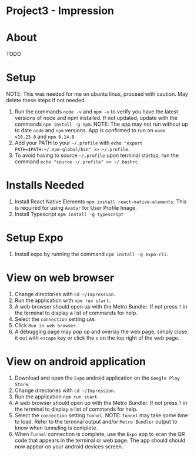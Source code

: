 # Project3 - Impression

# About
TODO

# Setup
NOTE: This was needed for me on ubuntu linux, proceed with caution. May delete these steps if not needed.

1. Run the commands `node -v` and `npm -v` to verify you have the latest versions of node and npm installed. If not updated, update with the commands `npm install -g npm`.
   NOTE: The app may not run without up to date `node` and `npm` versions. App is confirmed to run on `node   v10.23.0` and `npm 6.14.8` 
2. Add your PATH to your `~/.profile` with `echo "export PATH=$PATH:~/.npm-global/bin" >> ~/.profile`.
3. To avoid having to source `~/.profile` upon terminal startup, run the command `echo "source ~/.profile" >> ~/.bashrc`

# Installs Needed
1. Install React Native Elements `npm install react-native-elements`. This is required for using `Avatar` for User Profile Image.
2. Install Typescript `npm install -g typescript`

# Setup Expo
1. Install expo by running the command `npm install -g expo-cli`.

# View on web browser
1. Change directories with `cd ~/Impression`.
2. Run the application with `npm run start`.
3. A web browser should open up with the Metro Bundler. If not press `?` in the terminal to display a list of commands for help.
4. Select the `connection` setting `LAN`.
5. Click `Run in web browser`.
6. A debugging page may pop up and overlay the web page, simply close it out with `escape` key or click the `x` on the top right of the web page.

# View on android application
1. Download and open the `Expo` android application on the `Google Play Store`. 
2. Change directories with `cd ~/Impression`.
3. Run the application `npm run start`.
4. A web browser should open up with the Metro Bundler. If not press `?` in the terminal to display a list of commands for help.
5. Select the `connection` setting `Tunnel`.
   NOTE: `Tunnel` may take some time to load. Refer to the terminal output and/or `Metro Bundler` output to know when tunneling is complete.
6. When `Tunnel` connection is complete, use the `Expo` app to scan the QR code that appears in the terminal or web page. The app should should now appear on your android devices screen.
